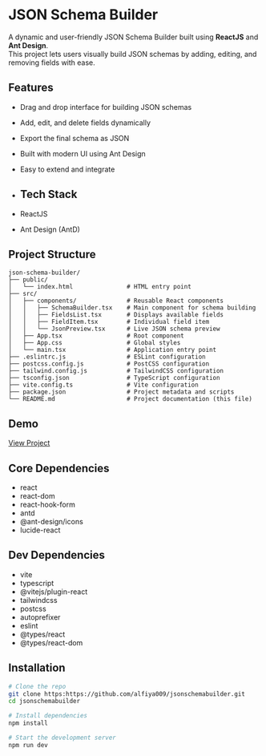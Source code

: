 # JSON Schema Builder

A dynamic and user-friendly JSON Schema Builder built using **ReactJS** and **Ant Design**.  
This project lets users visually build JSON schemas by adding, editing, and removing fields with ease.

## Features

-  Drag and drop interface for building JSON schemas
-  Add, edit, and delete fields dynamically
-  Export the final schema as JSON
-  Built with modern UI using Ant Design
-  Easy to extend and integrate

-  ## Tech Stack
- ReactJS
- Ant Design (AntD)

## Project Structure

```
json-schema-builder/
├── public/
│   └── index.html               # HTML entry point
├── src/
│   ├── components/              # Reusable React components
│   │   ├── SchemaBuilder.tsx    # Main component for schema building
│   │   ├── FieldsList.tsx       # Displays available fields
│   │   ├── FieldItem.tsx        # Individual field item
│   │   └── JsonPreview.tsx      # Live JSON schema preview
│   ├── App.tsx                  # Root component
│   ├── App.css                  # Global styles
│   └── main.tsx                 # Application entry point
├── .eslintrc.js                 # ESLint configuration
├── postcss.config.js            # PostCSS configuration
├── tailwind.config.js           # TailwindCSS configuration
├── tsconfig.json                # TypeScript configuration
├── vite.config.ts               # Vite configuration
├── package.json                 # Project metadata and scripts
└── README.md                    # Project documentation (this file)
```


## Demo
 [View Project](https://jsonschemabuilder-gamma.vercel.app/)


## Core Dependencies

- react  
- react-dom  
- react-hook-form  
- antd  
- @ant-design/icons  
- lucide-react  

## Dev Dependencies

- vite  
- typescript  
- @vitejs/plugin-react  
- tailwindcss  
- postcss  
- autoprefixer  
- eslint  
- @types/react  
- @types/react-dom  


## Installation

```bash
# Clone the repo
git clone https:https://github.com/alfiya009/jsonschemabuilder.git
cd jsonschemabuilder

# Install dependencies
npm install

# Start the development server
npm run dev




